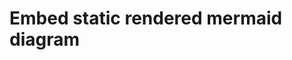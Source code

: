 # Embed static rendered mermaid diagram

<script setup>
import Mermaid from "./Mermaid.vue";
import { data } from './sample.data.js';
</script>

<Mermaid v-bind:light="data.light" v-bind:dark="data.dark" />
